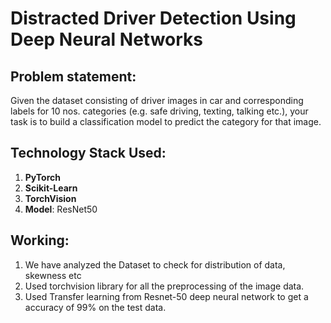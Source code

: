 # Distracted Driver Detection Using Deep Neural Networks

## Problem statement: 
Given the dataset consisting of driver images in car and corresponding labels for 10 nos. categories (e.g. safe driving, texting, talking etc.), your task is to build a classification model to predict the category for that image.

## Technology Stack Used:

1. **PyTorch** <br>
2. **Scikit-Learn** <br>
3. **TorchVision** <br>
4. **Model**: ResNet50

## Working:

1. We have analyzed the Dataset to check for distribution of data, skewness etc
2. Used torchvision library for all the preprocessing of the image data.
3. Used Transfer learning from Resnet-50 deep neural network to get a accuracy of 99% on the test data.




